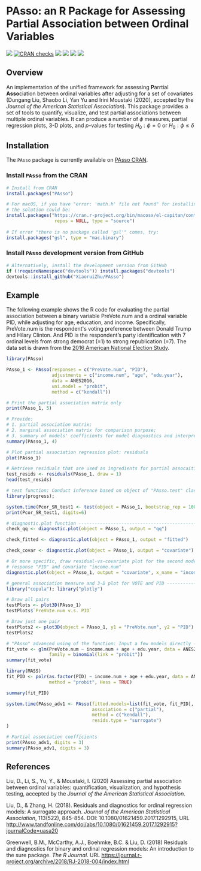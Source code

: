 # PAsso: an R Package for Assessing Partial Association between Ordinal Variables

<!-- badges: start -->

[![](https://www.r-pkg.org/badges/version/PAsso)](https://www.r-pkg.org/badges/version/PAsso)
[![CRAN checks](https://cranchecks.info/badges/summary/PAsso)](https://cran.r-project.org/package=PAsso)
[![](http://cranlogs.r-pkg.org/badges/grand-total/PAsso?color=blue)](http://cranlogs.r-pkg.org/badges/grand-total/PAsso)
[![](http://cranlogs.r-pkg.org/badges/last-month/PAsso?color=green)](http://cranlogs.r-pkg.org/badges/last-month/PAsso?color=green)
[![](http://cranlogs.r-pkg.org/badges/last-week/PAsso?color=yellow)](http://cranlogs.r-pkg.org/badges/last-week/PAsso?color=yellow)
[![](https://travis-ci.com/XiaoruiZhu/PAsso.svg?branch=master)](https://travis-ci.com/XiaoruiZhu/PAsso.svg)

<!-- badges: end -->

Overview
--------

An implementation of the unified framework for assessing **P**arrtial **Asso**ciation between ordinal variables after adjusting for a set of covariates (Dungang Liu, Shaobo Li, Yan Yu and Irini Moustaki (2020), accepted by the *Journal of the American Statistical Association*). This package provides a set of tools to quantify, visualize, and test partial associations between multiple ordinal variables. It can produce a number of $\phi$ measures, partial regression plots, 3-D plots, and $p$-values for testing $H_0: \phi=0$ or $H_0: \phi \leq \delta$

## Installation

The `PAsso` package is currently available on [PAsso CRAN](https://CRAN.R-project.org/package=PAsso).

### Install `PAsso` from the CRAN

``` r
# Install from CRAN
install.packages("PAsso")

# For macOS, if you have "error: 'math.h' file not found" for installing PAsso v0.1.8,
# the solution could be:
install.packages("https://cran.r-project.org/bin/macosx/el-capitan/contrib/3.6/PAsso_0.1.8.tgz", 
                  repos = NULL, type = "source")
                  
# If error "there is no package called 'gsl'" comes, try:
install.packages("gsl", type = "mac.binary")
```

### Install `PAsso` development version from GitHub

``` r
# Alternatively, install the development version from GitHub
if (!requireNamespace("devtools")) install.packages("devtools")
devtools::install_github("XiaoruiZhu/PAsso")
```

## Example

The following example shows the R code for evaluating the partial association between a binary variable $\text{PreVote.num}$ and a ordinal variable $\text{PID}$, while adjusting for age, education, and income. Specifically, $\text{PreVote.num}$ is the respondent's voting preference between Donald Trump and Hilary Clinton. And $\text{PID}$ is the respondent’s party identification with 7 ordinal levels from strong democrat (=1) to strong republication (=7). The data set is drawn from the [2016 American National Election Study](https://electionstudies.org/data-center/2016-time-series-study/).

``` r
library(PAsso)

PAsso_1 <- PAsso(responses = c("PreVote.num", "PID"),
                 adjustments = c("income.num", "age", "edu.year"),
                 data = ANES2016,
                 uni.model = "probit",
                 method = c("kendall"))

# Print the partial association matrix only
print(PAsso_1, 5)

# Provide:
# 1. partial association matrix;
# 2. marginal association matrix for comparison purpose;
# 3. summary of models' coefficients for model diagnostics and interpretation
summary(PAsso_1, 4)

# Plot partial association regression plot: residuals
plot(PAsso_1)

# Retrieve residuals that are used as ingredients for partial assocaition analyses
test_resids <- residuals(PAsso_1, draw = 1)
head(test_resids)

# test function: Conduct inference based on object of "PAsso.test" class ----------------------------
library(progress);

system.time(Pcor_SR_test1 <- test(object = PAsso_1, bootstrap_rep = 100, H0 = 0, parallel = F))
print(Pcor_SR_test1, digits=6)

# diagnostic.plot function -----------------------------------------------------
check_qq <- diagnostic.plot(object = PAsso_1, output = "qq")

check_fitted <- diagnostic.plot(object = PAsso_1, output = "fitted")

check_covar <- diagnostic.plot(object = PAsso_1, output = "covariate")

# Or more specific, draw residual-vs-covariate plot for the second model with
# response "PID" and covariate "income.num" 
diagnostic.plot(object = PAsso_1, output = "covariate", x_name = "income.num", model_id = 2)

# general association measure and 3-D plot for VOTE and PID ------------------
library("copula"); library("plotly")

# Draw all pairs
testPlots <- plot3D(PAsso_1)
testPlots$`PreVote.num v.s. PID`

# Draw just one pair
testPlots2 <- plot3D(object = PAsso_1, y1 = "PreVote.num", y2 = "PID")
testPlots2

# "PAsso" advanced using of the function: Input a few models directly ------------------------------
fit_vote <- glm(PreVote.num ~ income.num + age + edu.year, data = ANES2016,
                family = binomial(link = "probit"))
summary(fit_vote)

library(MASS)
fit_PID <- polr(as.factor(PID) ~ income.num + age + edu.year, data = ANES2016,
                method = "probit", Hess = TRUE)

summary(fit_PID)

system.time(PAsso_adv1 <- PAsso(fitted.models=list(fit_vote, fit_PID),
                                association = c("partial"),
                                method = c("kendall"),
                                resids.type = "surrogate")
)

# Partial association coefficients 
print(PAsso_adv1, digits = 3)
summary(PAsso_adv1, digits = 3)
```

References
----------

Liu, D., Li, S., Yu, Y., & Moustaki, I. (2020) Assessing partial association between ordinal variables: quantification, visualization, and hypothesis testing, accepted by the *Journal of the American Statistical Association*.

Liu, D., & Zhang, H. (2018). Residuals and diagnostics for ordinal regression models: A surrogate approach. *Journal of the American Statistical Association*, 113(522), 845-854. DOI: 10.1080/01621459.2017.1292915, URL
<http://www.tandfonline.com/doi/abs/10.1080/01621459.2017.1292915?journalCode=uasa20>

Greenwell, B.M., McCarthy, A.J., Boehmke, B.C. & Liu, D. (2018)
Residuals and diagnostics for binary and ordinal regression models: An
introduction to the sure package. *The R Journal*. URL <https://journal.r-project.org/archive/2018/RJ-2018-004/index.html>


